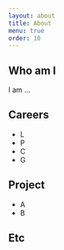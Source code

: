 ```yaml
---
layout: about
title: About
menu: true
order: 10
---
```



## Who am I

I am ... 

## Careers

- L
- P
- C
- G

## Project

- A
- B

## Etc
